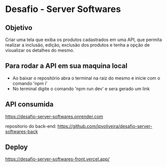 # Desafio - Server Softwares

## Objetivo

Criar uma tela que exiba os produtos cadastrados em uma API, que permita realizar a inclusão, edição, exclusão dos produtos e tenha a opção de 
visualizar os detalhes do mesmo.

## Para rodar a API em sua maquina local

- Ao baixar o repositório abra o terminal na raiz do mesmo e inicie com o comando 'npm i'
- No terminal digite o comando 'npm run dev' e sera gerado um link

## API consumida

https://desafio-server-softwares.onrender.com

repositorio do back-end: https://github.com/jpvoliveira/desafio-server-softwares-back


## Deploy

https://desafio-server-softwares-front.vercel.app/
